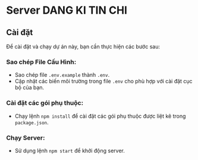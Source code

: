# Server DANG KI TIN CHI

## Cài đặt

Để cài đặt và chạy dự án này, bạn cần thực hiện các bước sau:

### Sao chép File Cấu Hình:
- Sao chép file `.env.example` thành `.env`.
- Cập nhật các biến môi trường trong file `.env` cho phù hợp với cài đặt cục bộ của bạn.

### Cài đặt các gói phụ thuộc:
- Chạy lệnh `npm install` để cài đặt các gói phụ thuộc được liệt kê trong `package.json`.

### Chạy Server:
- Sử dụng lệnh `npm start` để khởi động server.
